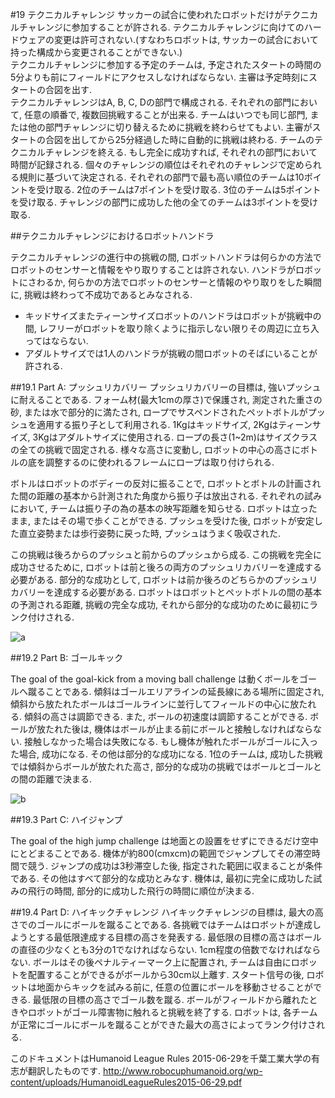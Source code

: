 #19 テクニカルチャレンジ
サッカーの試合に使われたロボットだけがテクニカルチャレンジに参加することが許される. テクニカルチャレンジに向けてのハードウェアの変更は許可されない.(すなわちロボットは, サッカーの試合において持った構成から変更されることができない.)  
テクニカルチャレンジに参加する予定のチームは, 予定されたスタートの時間の5分よりも前にフィールドにアクセスしなければならない. 主審は予定時刻にスタートの合図を出す.  
テクニカルチャレンジはA, B, C, Dの部門で構成される. それぞれの部門において, 任意の順番で, 複数回挑戦することが出来る. チームはいつでも同じ部門, または他の部門チャレンジに切り替えるために挑戦を終わらせてもよい. 主審がスタートの合図を出してから25分経過した時に自動的に挑戦は終わる. チームのテクニカルチャレンジを終える. もし完全に成功すれば, それぞれの部門において時間が記録される. 個々のチャレンジの順位はそれぞれのチャレンジで定められる規則に基づいて決定される. それぞれの部門で最も高い順位のチームは10ポイントを受け取る. 2位のチームは7ポイントを受け取る. 3位のチームは5ポイントを受け取る. チャレンジの部門に成功した他の全てのチームは3ポイントを受け取る.

##テクニカルチャレンジにおけるロボットハンドラ

テクニカルチャレンジの進行中の挑戦の間, ロボットハンドラは何らかの方法でロボットのセンサーと情報をやり取りすることは許されない. ハンドラがロボットにさわるか, 何らかの方法でロボットのセンサーと情報のやり取りをした瞬間に, 挑戦は終わって不成功であるとみなされる.

* キッドサイズまたティーンサイズロボットのハンドラはロボットが挑戦中の間, レフリーがロボットを取り除くように指示しない限りその周辺に立ち入ってはならない.
* アダルトサイズでは1人のハンドラが挑戦の間ロボットのそばにいることが許される.

##19.1 Part A: プッシュリカバリー
プッシュリカバリーの目標は, 強いプッシュに耐えることである. フォーム材(最大1cmの厚さ)で保護され, 測定された重さの砂, または水で部分的に満たされ, ロープでサスペンドされたペットボトルがプッシュを適用する振り子として利用される. 1Kgはキッドサイズ, 2Kgはティーンサイズ, 3Kgはアダルトサイズに使用される. ロープの長さ(1~2m)はサイズクラスの全ての挑戦で固定される. 様々な高さに変動し, ロボットの中心の高さにボトルの底を調整するのに使われるフレームにロープは取り付けられる.

ボトルはロボットのボディーの反対に振ることで, ロボットとボトルの計画された間の距離の基本から計測された角度から振り子は放出される. それぞれの試みにおいて, チームは振り子の為の基本の映写距離を知らせる. ロボットは立ったまま, またはその場で歩くことができる. プッシュを受けた後, ロボットが安定した直立姿勢または歩行姿勢に戻った時, プッシュはうまく吸収された.

この挑戦は後ろからのプッシュと前からのプッシュから成る. この挑戦を完全に成功させるために, ロボットは前と後ろの両方のプッシュリカバリーを達成する必要がある. 部分的な成功として, ロボットは前か後ろのどちらかのプッシュリカバリーを達成する必要がある. ロボットはロボットとペットボトルの間の基本の予測される距離, 挑戦の完全な成功, それから部分的な成功のために最初にランク付けされる.

![a](https://raw.githubusercontent.com/wiki/citbrains/RoboCupRule/fig1.png)



##19.2 Part B: ゴールキック

The goal of the goal-kick from a moving ball challenge は動くボールをゴールへ蹴ることである. 傾斜はゴールエリアラインの延長線にある場所に固定され, 傾斜から放たれたボールはゴールラインに並行してフィールドの中心に放たれる. 傾斜の高さは調節できる. また, ボールの初速度は調節することができる. ボールが放たれた後は, 機体はボールが止まる前にボールと接触しなければならない. 接触しなかった場合は失敗になる. もし機体が触れたボールがゴールに入った場合, 成功になる. その他は部分的な成功になる.
1位のチームは, 成功した挑戦では傾斜からボールが放たれた高さ, 部分的な成功の挑戦ではボールとゴールとの間の距離で決まる.

![b](https://raw.githubusercontent.com/wiki/citbrains/RoboCupRule/fig2.png) 

##19.3 Part C: ハイジャンプ

The goal of the high jump challenge は地面との設置をせずにできるだけ空中にとどまることである. 機体が約800(cmxcm)の範囲でジャンプしてその滞空時間で競う. ジャンプの成功は3秒滞空した後, 指定された範囲に収まることが条件である. その他はすべて部分的な成功とみなす. 機体は, 最初に完全に成功した試みの飛行の時間, 部分的に成功した飛行の時間に順位が決まる.

##19.4 Part D: ハイキックチャレンジ
ハイキックチャレンジの目標は, 最大の高さでのゴールにボールを蹴ることである. 各挑戦ではチームはロボットが達成しようとする最低限達成する目標の高さを発表する. 最低限の目標の高さはボールの直径の少なくとも3分の1でなければならない. 1cm程度の倍数でなければならない.
ボールはその後ペナルティーマーク上に配置され, チームは自由にロボットを配置することができるがボールから30cm以上離す. スタート信号の後, ロボットは地面からキックを試みる前に, 任意の位置にボールを移動させることができる. 最低限の目標の高さでゴール数を蹴る. ボールがフィールドから離れたときやロボットがゴール障害物に触れると挑戦を終了する. ロボットは, 各チームが正常にゴールにボールを蹴ることができた最大の高さによってランク付けされる.

このドキュメントはHumanoid League Rules 2015-06-29を千葉工業大学の有志が翻訳したものです.
<http://www.robocuphumanoid.org/wp-content/uploads/HumanoidLeagueRules2015-06-29.pdf>
